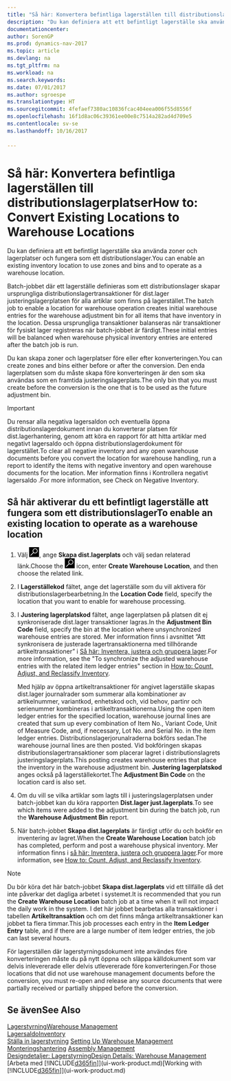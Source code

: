```yaml
---
title: "Så här: Konvertera befintliga lagerställen till distributionslagerplatser"
description: "Du kan definiera att ett befintligt lagerställe ska använda zoner och lagerplatser och fungera som ett distributionslager."
documentationcenter: 
author: SorenGP
ms.prod: dynamics-nav-2017
ms.topic: article
ms.devlang: na
ms.tgt_pltfrm: na
ms.workload: na
ms.search.keywords: 
ms.date: 07/01/2017
ms.author: sgroespe
ms.translationtype: HT
ms.sourcegitcommit: 4fefaef7380ac10836fcac404eea006f55d8556f
ms.openlocfilehash: 16f1d8ac06c39361ee00e8c7514a282ad4d709e5
ms.contentlocale: sv-se
ms.lasthandoff: 10/16/2017

---
```

# <a name="how-to-convert-existing-locations-to-warehouse-locations"></a><span data-ttu-id="2e9b2-103">Så här: Konvertera befintliga lagerställen till distributionslagerplatser</span><span class="sxs-lookup"><span data-stu-id="2e9b2-103">How to: Convert Existing Locations to Warehouse Locations</span></span>
<span data-ttu-id="2e9b2-104">Du kan definiera att ett befintligt lagerställe ska använda zoner och lagerplatser och fungera som ett distributionslager.</span><span class="sxs-lookup"><span data-stu-id="2e9b2-104">You can enable an existing inventory location to use zones and bins and to operate as a warehouse location.</span></span>  

<span data-ttu-id="2e9b2-105">Batch-jobbet där ett lagerställe definieras som ett distributionslager skapar ursprungliga distributionslagertransaktioner för dist.lager justeringslagerplatsen för alla artiklar som finns på lagerstället.</span><span class="sxs-lookup"><span data-stu-id="2e9b2-105">The batch job to enable a location for warehouse operation creates initial warehouse entries for the warehouse adjustment bin for all items that have inventory in the location.</span></span> <span data-ttu-id="2e9b2-106">Dessa ursprungliga transaktioner balanseras när transaktioner för fysiskt lager registreras när batch-jobbet är färdigt.</span><span class="sxs-lookup"><span data-stu-id="2e9b2-106">These initial entries will be balanced when warehouse physical inventory entries are entered after the batch job is run.</span></span>  

<span data-ttu-id="2e9b2-107">Du kan skapa zoner och lagerplatser före eller efter konverteringen.</span><span class="sxs-lookup"><span data-stu-id="2e9b2-107">You can create zones and bins either before or after the conversion.</span></span> <span data-ttu-id="2e9b2-108">Den enda lagerplatsen som du måste skapa före konverteringen är den som ska användas som en framtida justeringslagerplats.</span><span class="sxs-lookup"><span data-stu-id="2e9b2-108">The only bin that you must create before the conversion is the one that is to be used as the future adjustment bin.</span></span>  

> [!IMPORTANT]  
>  <span data-ttu-id="2e9b2-109">Du rensar alla negativa lagersaldon och eventuella öppna distributionslagerdokument innan du konverterar platsen för dist.lagerhantering, genom att köra en rapport för att hitta artiklar med negativt lagersaldo och öppna distributionslagerdokument för lagerstället.</span><span class="sxs-lookup"><span data-stu-id="2e9b2-109">To clear all negative inventory and any open warehouse documents before you convert the location for warehouse handling, run a report to identify the items with negative inventory and open warehouse documents for the location.</span></span> <span data-ttu-id="2e9b2-110">Mer information finns i Kontrollera negativt lagersaldo
.</span><span class="sxs-lookup"><span data-stu-id="2e9b2-110">For more information, see Check on Negative Inventory.</span></span>  

## <a name="to-enable-an-existing-location-to-operate-as-a-warehouse-location"></a><span data-ttu-id="2e9b2-111">Så här aktiverar du ett befintligt lagerställe att fungera som ett distributionslager</span><span class="sxs-lookup"><span data-stu-id="2e9b2-111">To enable an existing location to operate as a warehouse location</span></span>  
1.  <span data-ttu-id="2e9b2-112">Välj ![Söka efter sida eller rapport](media/ui-search/search_small.png "ikonen Söka efter sida eller rapport"), ange **Skapa dist.lagerplats** och välj sedan relaterad länk.</span><span class="sxs-lookup"><span data-stu-id="2e9b2-112">Choose the ![Search for Page or Report](media/ui-search/search_small.png "Search for Page or Report icon") icon, enter **Create Warehouse Location**, and then choose the related link.</span></span>  
2.  <span data-ttu-id="2e9b2-113">I **Lagerställekod** fältet, ange det lagerställe som du vill aktivera för distributionslagerbearbetning.</span><span class="sxs-lookup"><span data-stu-id="2e9b2-113">In the **Location Code** field, specify the location that you want to enable for warehouse processing.</span></span>  
3.  <span data-ttu-id="2e9b2-114">I **Justering lagerplatskod** fältet, ange lagerplatsen på platsen dit ej synkroniserade dist.lager transaktioner lagras.</span><span class="sxs-lookup"><span data-stu-id="2e9b2-114">In the **Adjustment Bin Code** field, specify the bin at the location where unsynchronized warehouse entries are stored.</span></span> <span data-ttu-id="2e9b2-115">Mer information finns i avsnittet ”Att synkronisera de justerade lagertransaktionerna med tillhörande artikeltransaktioner” i [Så här: Inventera, justera och gruppera lager](inventory-how-count-adjust-reclassify.md).</span><span class="sxs-lookup"><span data-stu-id="2e9b2-115">For more information, see the "To synchronize the adjusted warehouse entries with the related item ledger entries" section in [How to: Count, Adjust, and Reclassify Inventory](inventory-how-count-adjust-reclassify.md).</span></span>  

    <span data-ttu-id="2e9b2-116">Med hjälp av öppna artikeltransaktioner för angivet lagerställe skapas dist.lager journalrader som summerar alla kombinationer av artikelnummer, variantkod, enhetskod och, vid behov, partinr och serienummer kombineras i artikeltransaktionerna.</span><span class="sxs-lookup"><span data-stu-id="2e9b2-116">Using the open item ledger entries for the specified location, warehouse journal lines are created that sum up every combination of Item No., Variant Code, Unit of Measure Code, and, if necessary, Lot No. and Serial No. in the item ledger entries.</span></span> <span data-ttu-id="2e9b2-117">Distributionslagerjorunalraderna bokförs sedan.</span><span class="sxs-lookup"><span data-stu-id="2e9b2-117">The warehouse journal lines are then posted.</span></span> <span data-ttu-id="2e9b2-118">Vid bokföringen skapas distributionslagertransaktioner som placerar lagret i distributionslagrets justeringslagerplats.</span><span class="sxs-lookup"><span data-stu-id="2e9b2-118">This posting creates warehouse entries that place the inventory in the warehouse adjustment bin.</span></span> <span data-ttu-id="2e9b2-119">**Justering lagerplatskod** anges också på lagerställekortet.</span><span class="sxs-lookup"><span data-stu-id="2e9b2-119">The **Adjustment Bin Code** on the location card is also set.</span></span>  

4.  <span data-ttu-id="2e9b2-120">Om du vill se vilka artiklar som lagts till i justeringslagerplatsen under batch-jobbet kan du köra rapporten **Dist.lager just.lagerplats**.</span><span class="sxs-lookup"><span data-stu-id="2e9b2-120">To see which items were added to the adjustment bin during the batch job, run the **Warehouse Adjustment Bin** report.</span></span>  
5.  <span data-ttu-id="2e9b2-121">När batch-jobbet **Skapa dist.lagerplats** är färdigt utför du och bokför en inventering av lagret.</span><span class="sxs-lookup"><span data-stu-id="2e9b2-121">When the **Create Warehouse Location** batch job has completed, perform and post a warehouse physical inventory.</span></span> <span data-ttu-id="2e9b2-122">Mer information finns i [så här: Inventera, justera och gruppera lager](inventory-how-count-adjust-reclassify.md).</span><span class="sxs-lookup"><span data-stu-id="2e9b2-122">For more information, see [How to: Count, Adjust, and Reclassify Inventory](inventory-how-count-adjust-reclassify.md).</span></span>  

> [!NOTE]  
>  <span data-ttu-id="2e9b2-123">Du bör köra det här batch-jobbet **Skapa dist.lagerplats** vid ett tillfälle då det inte påverkar det dagliga arbetet i systemet.</span><span class="sxs-lookup"><span data-stu-id="2e9b2-123">It is recommended that you run the **Create Warehouse Location** batch job at a time when it will not impact the daily work in the system.</span></span> <span data-ttu-id="2e9b2-124">I det här jobbet bearbetas alla transaktioner i tabellen **Artikeltransaktion** och om det finns många artikeltransaktioner kan jobbet ta flera timmar.</span><span class="sxs-lookup"><span data-stu-id="2e9b2-124">This job processes each entry in the **Item Ledger Entry** table, and if there are a large number of item ledger entries, the job can last several hours.</span></span>  

 <span data-ttu-id="2e9b2-125">För lagerställen där lagerstyrningsdokument inte användes före konverteringen måste du på nytt öppna och släppa källdokument som var delvis inlevererade eller delvis utlevererade före konverteringen.</span><span class="sxs-lookup"><span data-stu-id="2e9b2-125">For those locations that did not use warehouse management documents before the conversion, you must re-open and release any source documents that were partially received or partially shipped before the conversion.</span></span>  

## <a name="see-also"></a><span data-ttu-id="2e9b2-126">Se även</span><span class="sxs-lookup"><span data-stu-id="2e9b2-126">See Also</span></span>  
[<span data-ttu-id="2e9b2-127">Lagerstyrning</span><span class="sxs-lookup"><span data-stu-id="2e9b2-127">Warehouse Management</span></span>](warehouse-manage-warehouse.md)  
[<span data-ttu-id="2e9b2-128">Lagersaldo</span><span class="sxs-lookup"><span data-stu-id="2e9b2-128">Inventory</span></span>](inventory-manage-inventory.md)  
<span data-ttu-id="2e9b2-129">[Ställa in lagerstyrning](warehouse-setup-warehouse.md)   </span><span class="sxs-lookup"><span data-stu-id="2e9b2-129">[Setting Up Warehouse Management](warehouse-setup-warehouse.md)   </span></span>  
<span data-ttu-id="2e9b2-130">[Monteringshantering](assembly-assemble-items.md)  </span><span class="sxs-lookup"><span data-stu-id="2e9b2-130">[Assembly Management](assembly-assemble-items.md)  </span></span>  
[<span data-ttu-id="2e9b2-131">Designdetaljer: Lagerstyrning</span><span class="sxs-lookup"><span data-stu-id="2e9b2-131">Design Details: Warehouse Management</span></span>](design-details-warehouse-management.md)  
<span data-ttu-id="2e9b2-132">[Arbeta med [!INCLUDE[d365fin](includes/d365fin_md.md)]](ui-work-product.md)</span><span class="sxs-lookup"><span data-stu-id="2e9b2-132">[Working with [!INCLUDE[d365fin](includes/d365fin_md.md)]](ui-work-product.md)</span></span>

